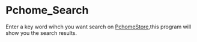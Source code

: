 # Pchome_Search
Enter a key word wihch you want search on [PchomeStore](https://www.pcstore.com.tw/),this program will show you the search results.
